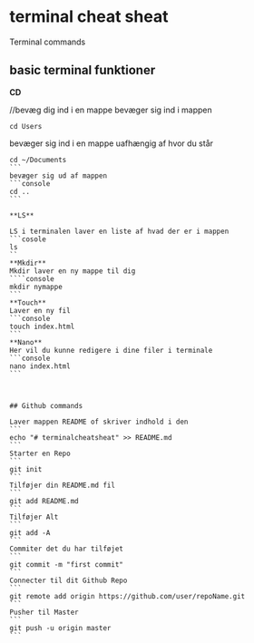 # terminal cheat sheat

Terminal commands 

## basic terminal funktioner
**CD**

//bevæg dig ind i en mappe
bevæger sig ind i mappen
```console
cd Users
```

bevæger sig ind i en mappe uafhængig af hvor du står 
````console
cd ~/Documents
```
bevæger sig ud af mappen
```console
cd ..
```

**LS**

LS i terminalen laver en liste af hvad der er i mappen
```cosole
ls
``
**Mkdir**
Mkdir laver en ny mappe til dig
````console
mkdir nymappe
```
**Touch**
Laver en ny fil 
```console
touch index.html
```
**Nano**
Her vil du kunne redigere i dine filer i terminale
```console
nano index.html
```



## Github commands

Laver mappen README of skriver indhold i den
```
echo "# terminalcheatsheat" >> README.md
```
Starter en Repo
```
git init
```
Tilføjer din README.md fil 
```
git add README.md
```
Tilføjer Alt
```
git add -A
```
Commiter det du har tilføjet 
```
git commit -m "first commit"
```
Connecter til dit Github Repo
```
git remote add origin https://github.com/user/repoName.git
```
Pusher til Master
```
git push -u origin master 
```
